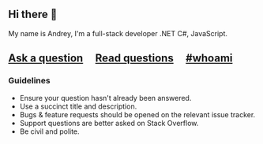 ## Hi there 👋

My name is Andrey, I'm a full-stack developer .NET C#, JavaScript.

## [Ask a question](../../issues/new) &nbsp;&nbsp;&nbsp; [Read questions](../../issues?q=is%3Aissue+is%3Aclosed) &nbsp;&nbsp;&nbsp; [#whoami](../../blob/master/whoami_en.md)

### Guidelines

- Ensure your question hasn't already been answered.
- Use a succinct title and description.
- Bugs & feature requests should be opened on the relevant issue tracker.
- Support questions are better asked on Stack Overflow.
- Be civil and polite.
<!--
**aprogrammer-ru/aprogrammer-ru** is a ✨ _special_ ✨ repository because its `README.md` (this file) appears on your GitHub profile.

Here are some ideas to get you started:

- 🔭 I’m currently working on ...
- 🌱 I’m currently learning ...
- 👯 I’m looking to collaborate on ...
- 🤔 I’m looking for help with ...
- 💬 Ask me about ...
- 📫 How to reach me: ...
- 😄 Pronouns: ...
- ⚡ Fun fact: ...
-->
